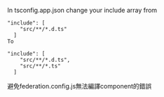 In tsconfig.app.json change your include array from
```
"include": [
    "src/**/*.d.ts"
  ]
To
```
```
"include": [
    "src/**/*.d.ts",
    "src/**/*.ts"
  ]
```
避免federation.config.js無法編譯component的錯誤

